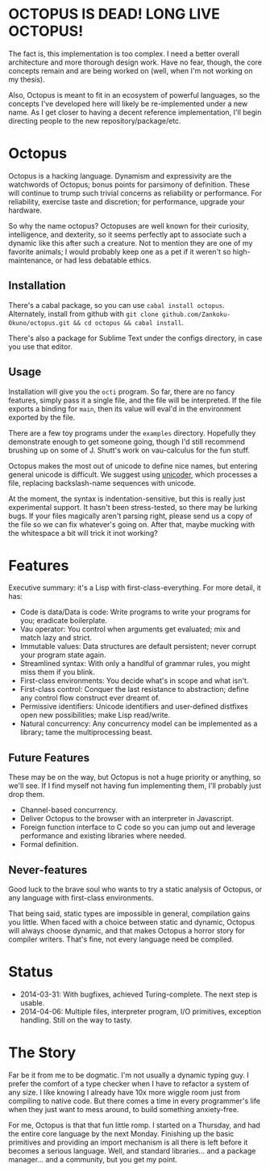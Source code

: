 OCTOPUS IS DEAD! LONG LIVE OCTOPUS!
===================================

The fact is, this implementation is too complex.
I need a better overall architecture and more thorough design work.
Have no fear, though, the core concepts remain and are being worked on (well, when I'm not working on my thesis).

Also, Octopus is meant to fit in an ecosystem of powerful languages, so the concepts I've developed here will likely be re-implemented under a new name.
As I get closer to having a decent reference implementation, I'll begin directing people to the new repository/package/etc.

Octopus
=======

Octopus is a hacking language. Dynamism and expressivity are the watchwords of Octopus; bonus points for parsimony of definition. These will continue to trump such trivial concerns as reliability or performance. For reliability, exercise taste and discretion; for performance, upgrade your hardware.

So why the name octopus? Octopuses are well known for their curiosity, intelligence, and dexterity, so it seems perfectly apt to associate such a dynamic like this after such a creature. Not to mention they are one of my favorite animals; I would probably keep one as a pet if it weren't so high-maintenance, or had less debatable ethics.

Installation
------------

There's a cabal package, so you can use `cabal install octopus`. Alternately, install from github with `git clone github.com/Zankoku-Okuno/octopus.git && cd octopus && cabal install`.

There's also a package for Sublime Text under the configs directory, in case you use that editor.

Usage
-----

Installation will give you the `octi` program. So far, there are no fancy features, simply pass it a single file, and the file will be interpreted. If the file exports a binding for `main`, then its value will eval'd in the environment exported by the file.

There are a few toy programs under the `examples` directory. Hopefully they demonstrate enough to get someone going, though I'd still recommend brushing up on some of J. Shutt's work on vau-calculus for the fun stuff.

Octopus makes the most out of unicode to define nice names, but entering general unicode is difficult. We suggest using [unicoder](https://github.com/Zankoku-Okuno/unicoder), which processes a file, replacing backslash-name sequences with unicode.

At the moment, the syntax is indentation-sensitive, but this is really just experimental support. It hasn't been stress-tested, so there may be lurking bugs. If your files magically aren't parsing right, please send us a copy of the file so we can fix whatever's going on. After that, maybe mucking with the whitespace a bit will trick it inot working?

Features
========

Executive summary: it's a Lisp with first-class-everything. For more detail, it has:

* Code is data/Data is code: Write programs to write your programs for you; eradicate boilerplate.
* Vau operator: You control when arguments get evaluated; mix and match lazy and strict.
* Immutable values: Data structures are default persistent; never corrupt your program state again.
* Streamlined syntax: With only a handlful of grammar rules, you might miss them if you blink.
* First-class environments: You decide what's in scope and what isn't.
* First-class control: Conquer the last resistance to abstraction; define any control flow construct ever dreamt of.
* Permissive identifiers: Unicode identifiers and user-defined distfixes open new possibilities; make Lisp read/write.
* Natural concurrency: Any concurrency model can be implemented as a library; tame the multiprocessing beast.

Future Features
---------------

These may be on the way, but Octopus is not a huge priority or anything, so we'll see. If I find myself not having fun implementing them, I'll probably just drop them.

* Channel-based concurrency.
* Deliver Octopus to the browser with an interpreter in Javascript.
* Foreign function interface to C code so you can jump out and leverage performance and existing libraries where needed.
* Formal definition.

Never-features
--------------

Good luck to the brave soul who wants to try a static analysis of Octopus, or any language with first-class environments.

That being said, static types are impossible in general, compilation gains you little. When faced with a choice between static and dynamic, Octopus will always choose dynamic, and that makes Octopus a horror story for compiler writers. That's fine, not every language need be compiled.

Status
======

* 2014-03-31: With bugfixes, achieved Turing-complete. The next step is usable.
* 2014-04-06: Multiple files, interpreter program, I/O primitives, exception handling.
              Still on the way to tasty.

The Story
=========

Far be it from me to be dogmatic. I'm not usually a dynamic typing guy. I prefer the comfort of a type checker when I have to refactor a system of any size. I like knowing I already have 10x more wiggle room just from compiling to native code. But there comes a time in every programmer's life when they just want to mess around, to build something anxiety-free.

For me, Octopus is that that fun little romp. I started on a Thursday, and had the entire core language by the next Monday. Finishing up the basic primitives and providing an import mechanism is all there is left before it becomes a serious language. Well, and standard libraries... and a package manager... and a community, but you get my point.

